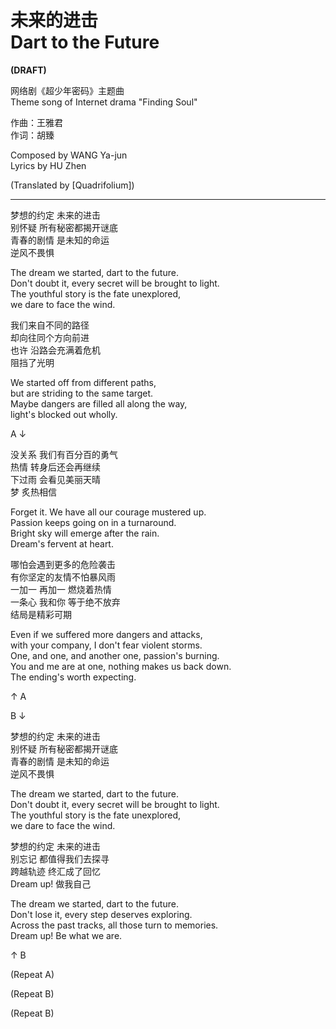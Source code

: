 # 未来的进击<br />Dart to the Future

**(DRAFT)**

网络剧《超少年密码》主题曲  
Theme song of Internet drama "Finding Soul"

作曲：王雅君  
作词：胡臻

Composed by WANG Ya-jun  
Lyrics by HU Zhen

(Translated by [Quadrifolium])

---

梦想的约定 未来的进击  
别怀疑 所有秘密都揭开谜底  
青春的剧情 是未知的命运  
逆风不畏惧

The dream we started, dart to the future.  
Don't doubt it, every secret will be brought to light.  
The youthful story is the fate unexplored,  
we dare to face the wind.

我们来自不同的路径  
却向往同个方向前进  
也许 沿路会充满着危机  
阻挡了光明

We started off from different paths,  
but are striding to the same target.  
Maybe dangers are filled all along the way,  
light's blocked out wholly.

A ↓

没关系 我们有百分百的勇气  
热情 转身后还会再继续  
下过雨 会看见美丽天晴  
梦 炙热相信

Forget it. We have all our courage mustered up.  
Passion keeps going on in a turnaround.  
Bright sky will emerge after the rain.  
Dream's fervent at heart.

哪怕会遇到更多的危险袭击  
有你坚定的友情不怕暴风雨  
一加一 再加一 燃烧着热情  
一条心 我和你 等于绝不放弃  
结局是精彩可期

Even if we suffered more dangers and attacks,  
with your company, I don't fear violent storms.  
One, and one, and another one, passion's burning.  
You and me are at one, nothing makes us back down.  
The ending's worth expecting.

↑ A

B ↓

梦想的约定 未来的进击  
别怀疑 所有秘密都揭开谜底  
青春的剧情 是未知的命运  
逆风不畏惧

The dream we started, dart to the future.  
Don't doubt it, every secret will be brought to light.  
The youthful story is the fate unexplored,  
we dare to face the wind.

梦想的约定 未来的进击  
别忘记 都值得我们去探寻  
跨越轨迹 终汇成了回忆  
Dream up! 做我自己

The dream we started, dart to the future.  
Don't lose it, every step deserves exploring.  
Across the past tracks, all those turn to memories.  
Dream up! Be what we are.

↑ B

(Repeat A)

(Repeat B)

(Repeat B)
